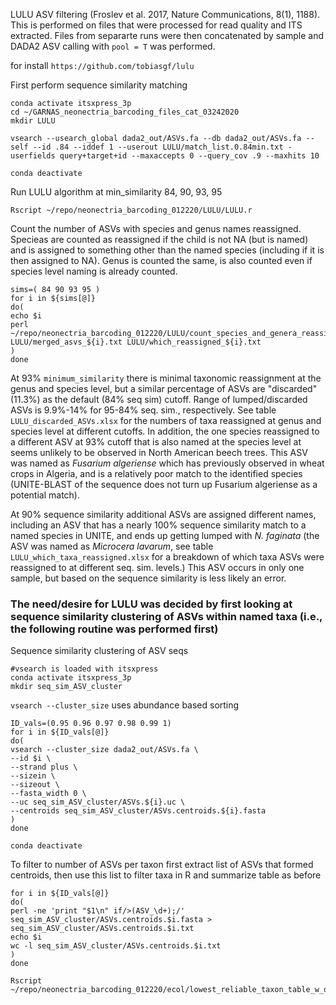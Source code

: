 LULU ASV filtering (Froslev et al. 2017, Nature Communications, 8(1), 1188). This is performed on files that were processed for read quality and ITS extracted. Files from separarte runs were then concatenated by sample and DADA2 ASV calling with `pool = T` was performed.

for install `https://github.com/tobiasgf/lulu`

First perform sequence similarity matching

```
conda activate itsxpress_3p
cd ~/GARNAS_neonectria_barcoding_files_cat_03242020
mkdir LULU

vsearch --usearch_global dada2_out/ASVs.fa --db dada2_out/ASVs.fa --self --id .84 --iddef 1 --userout LULU/match_list.0.84min.txt -userfields query+target+id --maxaccepts 0 --query_cov .9 --maxhits 10

conda deactivate
```

Run LULU algorithm at min_similarity 84, 90, 93, 95
```
Rscript ~/repo/neonectria_barcoding_012220/LULU/LULU.r
```
Count the number of ASVs with species and genus names reassigned. Specieas are counted as reassigned if the child is not NA (but is named) and is assigned to something other than the named species (including if it is then assigned to NA). Genus is counted the same, is also counted even if species level naming is already counted.
```
sims=( 84 90 93 95 )
for i in ${sims[@]}
do(
echo $i
perl ~/repo/neonectria_barcoding_012220/LULU/count_species_and_genera_reassigned.pl LULU/merged_asvs_${i}.txt LULU/which_reassigned_${i}.txt
)
done
```
At 93% `minimum_similarity` there is minimal taxonomic reassignment at the genus and species level, but a similar percentage of ASVs are "discarded" (11.3%) as the default (84% seq sim) cutoff. Range of lumped/discarded ASVs is 9.9%-14% for 95-84% seq. sim., respectively. See table `LULU_discarded_ASVs.xlsx` for the numbers of taxa reassigned at genus and species level at different cutoffs. In addition, the one species reassigned to a different ASV at 93% cutoff that is also named at the species level at seems unlikely to be observed in North American beech trees. This ASV was named as *Fusarium algeriense* which has previously observed in wheat crops in Algeria, and is a relatively poor match to the identified species (UNITE-BLAST of the sequence does not turn up Fusarium algeriense as a potential match).

At 90% sequence similarity additional ASVs are assigned different names, including an ASV that has a nearly 100% sequence similarity match to a named species in UNITE, and ends up getting lumped with *N. faginata* (the ASV was named as *Microcera lavarum*, see table `LULU_which_taxa_reassigned.xlsx` for a breakdown of which taxa ASVs were reassigned to at different seq. sim. levels.) This ASV occurs in only one sample, but based on the sequence similarity is less likely an error.


### The need/desire for LULU was decided by first looking at sequence similarity clustering of ASVs within named taxa (i.e., the following routine was performed first)

Sequence similarity clustering of ASV seqs
```
#vsearch is loaded with itsxpress
conda activate itsxpress_3p
mkdir seq_sim_ASV_cluster
```
`vsearch --cluster_size` uses abundance based sorting
```
ID_vals=(0.95 0.96 0.97 0.98 0.99 1)
for i in ${ID_vals[@]}
do(
vsearch --cluster_size dada2_out/ASVs.fa \
--id $i \
--strand plus \
--sizein \
--sizeout \
--fasta_width 0 \
--uc seq_sim_ASV_cluster/ASVs.${i}.uc \
--centroids seq_sim_ASV_cluster/ASVs.centroids.${i}.fasta
)
done

conda deactivate
```
To filter to number of ASVs per taxon first extract list of ASVs that formed centroids, then use this list to filter taxa in R and summarize table as before
```
for i in ${ID_vals[@]}
do(
perl -ne 'print "$1\n" if/>(ASV_\d+);/' seq_sim_ASV_cluster/ASVs.centroids.$i.fasta > seq_sim_ASV_cluster/ASVs.centroids.$i.txt
echo $i
wc -l seq_sim_ASV_cluster/ASVs.centroids.$i.txt
)
done
```

```
Rscript ~/repo/neonectria_barcoding_012220/ecol/lowest_reliable_taxon_table_w_otus.r
```

